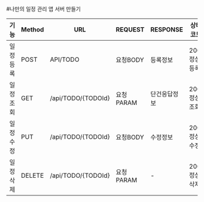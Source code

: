 #나만의 일정 관리 앱 서버 만들기



|기능|Method|URL|REQUEST|RESPONSE|상태코드|
|------|---|---|---|---|---|
|일정등록|POST|API/TODO|요청BODY|등록정보|200:정상등록|
|일정조회|GET|/api/TODO/{TODOId}|요청PARAM|단건응답정보|200:정상조회|
|일정수정|PUT|/api/TODO/{TODOId}|요청BODY|수정정보|200:정상수정|
|일정삭제|DELETE|/api/TODO/{TODOId}|요청PARAM|-|200:정상삭제|
